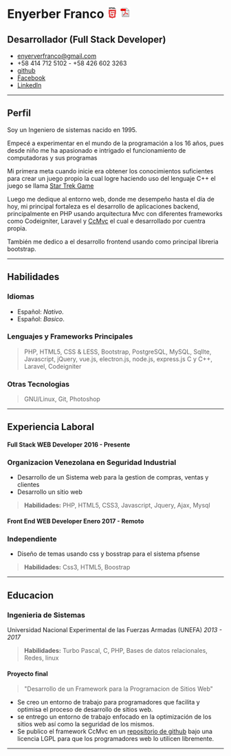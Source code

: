 
# Enyerber Franco                                                                 [![CcMvc](images/html.gif "CcMvc")](https://ever23.github.io/Curriculum/) [![CcMvc](images/pdf.gif "CcMvc")](https://ever23.github.io/Curriculum/Curriculum%20Enyerber%20Franco.pdf)
## Desarrollador (Full Stack Developer)

- [enyerverfranco@gmail.com](enyerverfranco@gmail.com "gmail") 
- +58 414 712 5102 - +58 426 602 3263
- [github](https://github.com/ever23 "Github") 
- [Facebook](https://facebook.com/enyerber.franco "Facebook") 
- [LinkedIn](https://www.linkedin.com/in/enyerber-franco-quintero-a54b48126 "LinkedIn") 
---

## Perfil
Soy un Ingeniero de sistemas nacido en 1995. 

Empecé a experimentar en el mundo de la programación a los 16 años, pues desde niño me ha apasionado e intrigado el funcionamiento de computadoras y sus programas

Mi primera meta cuando inicie era obtener los conocimientos suficientes para crear un juego propio la cual logre haciendo uso del lenguaje C++ el juego se llama [Star Trek Game](https://github.com/ever23/StarTrek-game "Star Trek Game") 

Luego me dedique al  entorno web, donde me desempeño hasta el día de hoy, mi principal fortaleza es el desarrollo de aplicaciones backend, principalmente en PHP usando arquitectura Mvc con diferentes frameworks como Codeigniter, Laravel y [CcMvc](https://github.com/ever23/CcMvc/ "CcMvc") el cual e desarrollado por cuentra propia.

También me dedico a el desarrollo frontend usando como principal libreria bootstrap.

---

## Habilidades

### Idiomas
- Español: *Nativo*.
- Español: *Basico*.

### Lenguajes y Frameworks Principales
> PHP, HTML5, CSS & LESS, Bootstrap, PostgreSQL, MySQL, SqlIte, Javascript, jQuery, vue.js, electron.js, node.js, express.js
> C y C++, Laravel, Codeigniter


### Otras Tecnologias
> GNU/Linux, Git, Photoshop

---

## Experiencia Laboral

#### Full Stack WEB Developer               2016 - Presente
### Organizacion Venezolana en Seguridad Industrial

- Desarrollo de un Sistema web para la gestion de compras, ventas y clientes
- Desarrollo un sitio web

> **Habilidades:** PHP, HTML5, CSS3, Javascript, Jquery, Ajax, Mysql


#### Front End WEB Developer                 Enero 2017 - Remoto
### Independiente

- Diseño de temas usando css y bosstrap para el sistema pfsense

> **Habilidades:** Css3, HTML5, Boostrap


---

## Educacion

### Ingenieria de Sistemas

Universidad Nacional Experimental de las Fuerzas Armadas (UNEFA)
*2013 - 2017*

> **Habilidades:** Turbo Pascal, C, PHP, Bases de datos relacionales, Redes, linux



#### Proyecto final

> "Desarrollo de un Framework para la Programacion de Sitios Web"


* Se creo un entorno de trabajo para programadores que facilita y optimisa el proceso de desarrollo de sitios web.
* se entrego un entorno de trabajo enfocado en la optimización de los sitios web así como la seguridad de los mismos.
* Se publico el framework CcMvc en un [repositorio de github](https://github.com/ever23/CcMvc "CcMvc")  bajo una licencia LGPL para que los programadores web lo utilicen libremente.



---
